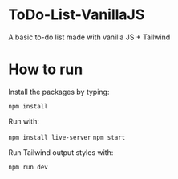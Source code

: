 # ToDo-List-VanillaJS

A basic to-do list made with vanilla JS + Tailwind

# How to run

Install the packages by typing:

`npm install`

Run with:

`npm install live-server`
`npm start`

Run Tailwind output styles with:

`npm run dev`
